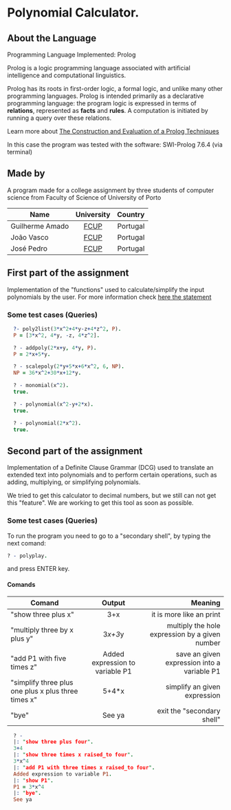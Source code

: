 # Polynomial Calculator.
## About the Language
Programming Language Implemented: Prolog

Prolog is a logic programming language associated with artificial intelligence and computational linguistics.

Prolog has its roots in first-order logic, a formal logic, and unlike many other programming languages.
Prolog is intended primarily as a declarative programming language: the program logic is expressed in
terms of **relations**, represented as **facts** and **rules**.
A computation is initiated by running a query over these relations.

Learn more about [The Construction and Evaluation of a Prolog Techniques](https://www.doc.gold.ac.uk/~mas02gw/prolog_tutorial/prologpages/)

In this case the program was tested with the software: SWI-Prolog 7.6.4 (via terminal)

## Made by

A program made for a college assignment by three students
of computer science from Faculty of Science of University of Porto


| Name            | University    | Country  |
| --------------- |:-------------:|--------: |
| Guilherme Amado | [FCUP][1]     | Portugal |
| João Vasco      | [FCUP][1]     | Portugal |
| José Pedro      | [FCUP][1]     | Portugal |

[1]: https://sigarra.up.pt/fcup/en/WEB_PAGE.INICIAL

## First part of the assignment
  Implementation of the "functions" used to calculate/simplify the input polynomials by the user.
  For more information check [here the statement][2]

[2]: https://github.com/guilherme29/prolog_assignments/blob/master/assignment2.pdf

### Some test cases (Queries)

```Prolog
  ?- poly2list(3*x^2+4*y-z+4*z^2, P).
  P = [3*x^2, 4*y, -z, 4*z^2].

  ? - addpoly(2*x+y, 4*y, P).
  P = 2*x+5*y.

  ? - scalepoly(2*y+5*x+6*x^2, 6, NP).
  NP = 36*x^2+30*x+12*y.

  ? - monomial(x^2).
  true.

  ? - polynomial(x^2-y+2*x).
  true.

  ? - polynomial(2*x^2).
  true.

```

## Second part of the assignment
  Implementation of a Definite Clause Grammar (DCG) used to translate an extended text into polynomials and
  to perform certain operations, such as adding, multiplying, or simplifying polynomials.

  We tried to get this calculator to decimal numbers, but we still can not get this "feature".
  We are working to get this tool as soon as possible.

### Some test cases (Queries)
  To run the program you need to go to a "secondary shell", by typing the next comand:
  ```Prolog
  ? - polyplay.
  ```

  and press ENTER key.

#### Comands

|                       Comand                        |             Output              |                    Meaning                       |
| --------------------------------------------------- | :------------------------------:|------------------------------------------------: |
| "show three plus x"                                 | 3+x                             | it is more like an print                         |
| "multiply three by x plus y"                        | 3*x+3*y                         | multiply the hole expression by a given number   |
| "add P1 with five times z"                          | Added expression to variable P1 | save an given expression into a variable P1      |
| "simplify three plus one plus x plus three times x" | 5+4*x                           | simplify an given expression                     |
| "bye"                                               | See ya                          | exit the "secondary shell"                       |   


```Prolog
  ? -
  |: "show three plus four".
  3+4
  |: "show three times x raised_to four".
  3*x^4
  |: "add P1 with three times x raised_to four".
  Added expression to variable P1.
  |: "show P1".
  P1 = 3*x^4
  |: "bye".
  See ya
```
